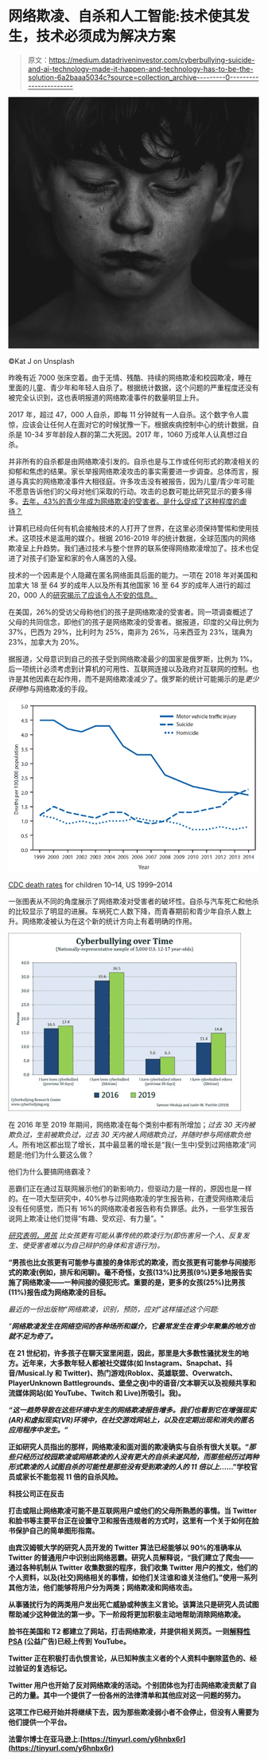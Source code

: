 # 网络欺凌、自杀和人工智能:技术使其发生，技术必须成为解决方案

> 原文：<https://medium.datadriveninvestor.com/cyberbullying-suicide-and-ai-technology-made-it-happen-and-technology-has-to-be-the-solution-6a2baaa5034c?source=collection_archive---------0----------------------->

![](img/e5e9c11a6e12b3d5ab719ebe3b673f58.png)

©Kat J on Unsplash

昨晚有近 7000 张床空着。由于无情、残酷、持续的网络欺凌和校园欺凌，睡在里面的儿童、青少年和年轻人自杀了。根据统计数据，这个问题的严重程度还没有被完全认识到，这也表明报道的网络欺凌事件的数量明显上升。

2017 年，超过 47，000 人自杀，即每 11 分钟就有一人自杀。这个数字令人震惊，应该会让任何人在面对它的时候犹豫一下。根据疾病控制中心的统计数据，自杀是 10-34 岁年龄段人群的第二大死因。2017 年，1060 万成年人认真想过自杀。

并非所有的自杀都是由网络欺凌引发的。自杀也是与工作或任何形式的欺凌相关的抑郁和焦虑的结果。家长举报网络欺凌攻击的事实需要进一步调查。总体而言，报道与真实的网络欺凌事件大相径庭。许多攻击没有被报告，因为儿童/青少年可能不愿意告诉他们的父母对他们采取的行动。攻击的总数可能比研究显示的要多得多。[去年，43%的青少年成为网络欺凌的受害者。是什么促成了这种程度的虐待？](http://archive.ncpc.org/resources/files/pdf/bullying/cyberbullying.pdf)

计算机已经向任何有机会接触技术的人打开了世界，在这里必须保持警惕和使用技术。这项技术是滥用的媒介。根据 2016-2019 年的统计数据，全球范围内的网络欺凌呈上升趋势。我们通过技术与整个世界的联系使得网络欺凌增加了。技术也促进了对孩子们卧室和家的令人痛苦的入侵。

技术的一个因素是个人隐藏在匿名网络面具后面的能力。一项在 2018 年对美国和加拿大 18 至 64 岁的成年人以及所有其他国家 16 至 64 岁的成年人进行的超过 20，000 人的[研究揭示了应该令人不安的信息。](https://www.comparitech.com/internet-providers/cyberbullying-statistics/)

在美国，26%的受访父母称他们的孩子是网络欺凌的受害者。同一项调查概述了父母的共同信念，即他们的孩子是网络欺凌的受害者。据报道，印度的父母比例为 37%，巴西为 29%，比利时为 25%，南非为 26%，马来西亚为 23%，瑞典为 23%，加拿大为 20%。

据报道，父母意识到自己的孩子受到网络欺凌最少的国家是俄罗斯，比例为 1%。后一项统计必须考虑到计算机的可用性、互联网连接以及政府对互联网的控制。也许是其他因素在起作用，而不是网络欺凌减少了。俄罗斯的统计可能揭示的是*更少获得*参与网络欺凌的手段。

![](img/0ab8fe9ecd2d27914c673e5bea08e0ac.png)

[CDC death rates](https://www.cdc.gov/mmwr/volumes/65/wr/mm6543a8.htm?s_cid=mm6543a8_w) for children 10–14, US 1999–2014

一张图表从不同的角度展示了网络欺凌对受害者的破坏性。自杀与汽车死亡和他杀的比较显示了明显的进展。车祸死亡人数下降，而青春期前和青少年自杀人数上升。网络欺凌被认为在这个新的统计方向上有着明确的作用。

![](img/a1f46c21041fc8dbe011b0611318523e.png)

在 2016 年至 2019 年期间，网络欺凌在每个类别中都有所增加；*过去 30 天内被欺负过，生前被欺负过，过去 30 天内被人网络欺负过，并随时参与网络欺负他人*。所有地区都出现了增长，其中最显著的增长是“我(一生中)受到过网络欺凌”问题是:他们为什么要这么做？

他们为什么要搞网络霸凌？

恶霸们正在通过互联网展示他们的新影响力，但驱动力是一样的，原因也是一样的。在一项大型研究中，40%参与过网络欺凌的学生报告称，在遭受网络欺凌后没有任何感觉，而只有 16%的网络欺凌者报告称有负罪感。此外，一些学生报告说网上欺凌让他们觉得“有趣、受欢迎、有力量”。"

*[*研究表明，男孩*](https://www.psychiatrictimes.com/articles/cyber-bullying) *比女孩更有可能从事传统的欺凌行为(即伤害另一个人、反复发生、使受害者难以为自己辩护的身体和言语行为)。**

**“男孩也比女孩更有可能参与直接的身体形式的欺凌，而女孩更有可能参与间接形式的欺凌(例如，排斥和闲聊)。毫不奇怪，女孩(13%)比男孩(9%)更多地报告实施了网络欺凌——一种间接的侵犯形式。重要的是，更多的女孩(25%)比男孩(11%)报告成为网络欺凌的目标。**

*最近的一份出版物“网络欺凌，识别，预防，应对”这样描述这个问题:*

*"[](https://cyberbullying.org/Cyberbullying-Identification-Prevention-Response-2019.pdf)**网络欺凌发生在网络空间的各种场所和媒介，它最常发生在青少年聚集的地方也就不足为奇了。***

**在 21 世纪初，许多孩子在聊天室里闲逛，因此，那里是大多数性骚扰发生的地方。近年来，大多数年轻人都被社交媒体(如 Instagram、Snapchat、抖音/Musical.ly 和 Twitter)、热门游戏(Roblox、英雄联盟、Overwatch、PlayerUnknown Battlegrounds、堡垒之夜)中的语音/文本聊天以及视频共享和流媒体网站(如 YouTube、Twitch 和 Live)所吸引。我)。**

***“这一趋势导致在这些环境中发生的网络欺凌报告增多。我们也看到它在增强现实(AR)和虚拟现实(VR)环境中，在社交游戏网站上，以及在定期出现和消失的匿名应用程序中发生。”***

**正如研究人员指出的那样，网络欺凌和面对面的欺凌确实与自杀有很大关联。“*那些只经历过校园欺凌或网络欺凌的人没有更大的自杀未遂风险，而那些经历过两种形式欺凌的人试图自杀的可能性是那些没有受到欺凌的人的 11 倍以上*……”学校官员或家长不能忽视 11 倍的自杀风险。**

**科技公司正在反击**

**打击或阻止网络欺凌可能不是互联网用户或他们的父母所熟悉的事情。当 Twitter 和脸书等主要平台正在设置守卫和报告违规者的方式时，这里有一个关于如何在脸书保护自己的简单图形指南。**

**由宾汉姆顿大学的研究人员开发的 Twitter 算法已经能够以 90%的准确率从 Twitter 的普通用户中识别出网络恶霸。研究人员解释说，“我们建立了爬虫——通过各种机制从 Twitter 收集数据的程序，我们收集 Twitter 用户的推文，他们的个人资料，以及(社交)网络相关的事情，如他们关注谁和谁关注他们。”使用一系列其他方法，他们能够将用户分为两类；网络欺凌和网络攻击。**

**从事骚扰行为的两类用户发出死亡威胁或种族主义言论。该算法只是研究人员试图帮助减少这种做法的第一步。下一阶段将更加积极主动地帮助消除网络欺凌。**

**脸书在美国和 T2 都建立了网站，打击网络欺凌，并提供相关网页。一则[解释性 PSA](https://www.youtube.com/watch?v=jNdBmjUvzEU) (公益广告)已经上传到 YouTube。**

**Twitter 正在积极打击仇恨言论，从已知种族主义者的个人资料中删除蓝色的、经过验证的复选标记。**

**Twitter 用户也开始了反对网络欺凌的活动。个别团体也为打击网络欺凌贡献了自己的力量。其中一个提供了一份各州的法律清单和其他应对这一问题的努力。**

**这项工作已经开始并将继续下去，因为那些欺凌弱小者不会停止，但没有人需要为他们提供一个平台。**

**法雷尔博士在亚马逊上:[https://tinyurl.com/y6hnbx6r](https://tinyurl.com/y6hnbx6r)**